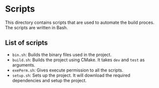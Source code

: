 # Scripts

This directory contains scripts that are used to automate the build proces. The scripts are written in Bash.

## List of scripts

- `bin.sh`: Builds the binary files used in the project.
- `build.sh`: Builds the project using CMake. It takes `dev` and `test` as arguments.
- `exePerm.sh`: Gives execute permission to all the scripts.
- `setup.sh`: Sets up the project. It will download the required dependencies and setup the project.